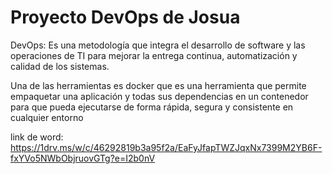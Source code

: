 ﻿# Proyecto DevOps de Josua

DevOps: Es una metodología que integra el desarrollo de software y las operaciones de TI para mejorar la entrega continua, automatización y calidad de los sistemas.

Una de las herramientas es docker que es una herramienta que permite empaquetar una aplicación y todas sus dependencias en un contenedor para que pueda ejecutarse de forma rápida, segura y consistente en cualquier entorno


link de word:
https://1drv.ms/w/c/46292819b3a95f2a/EaFyJfapTWZJqxNx7399M2YB6F-fxYVo5NWbObjruovGTg?e=I2b0nV

